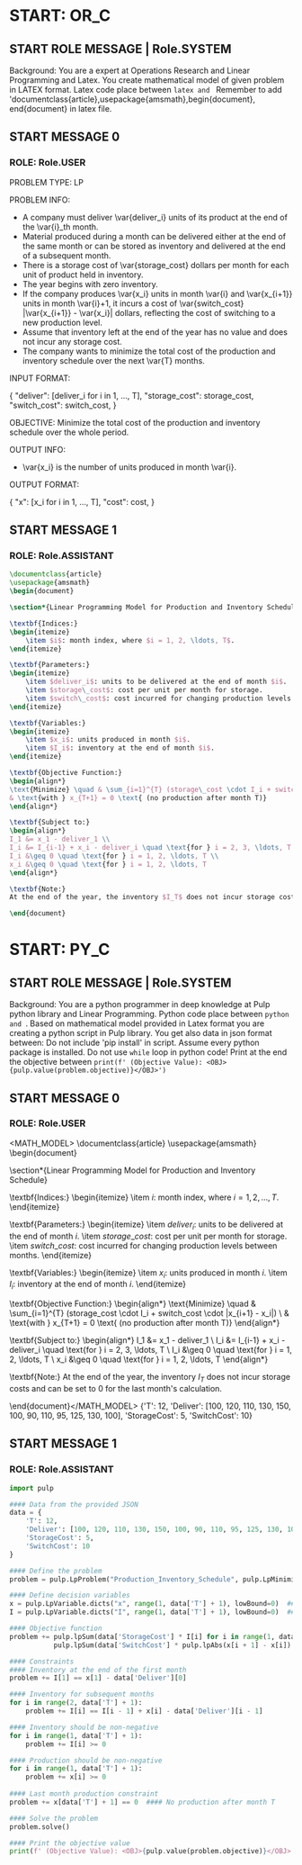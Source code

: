 # START: OR_C 
## START ROLE MESSAGE | Role.SYSTEM 
Background: You are a expert at Operations Research and Linear Programming and Latex. You create mathematical model of given problem in LATEX format. Latex code place between ```latex and ``` Remember to add 'documentclass{article},usepackage{amsmath},begin{document}, end{document} in latex file. 
## START MESSAGE 0 
### ROLE: Role.USER
<DESCRIPTION>
PROBLEM TYPE: LP

PROBLEM INFO: 
- A company must deliver \var{deliver_i} units of its product at the end of the \var{i}_th month.
- Material produced during a month can be delivered either at the end of the same month or can be stored as inventory and delivered at the end of a subsequent month.
- There is a storage cost of \var{storage_cost} dollars per month for each unit of product held in inventory. 
- The year begins with zero inventory. 
- If the company produces \var{x_i} units in month \var{i} and \var{x_{i+1}} units in month \var{i}+1, it incurs a cost of \var{switch_cost} |\var{x_{i+1}} - \var{x_i}|  dollars, reflecting the cost of switching to a new production level. 
- Assume that inventory left at the end of the year has no value and does not incur any storage cost.
- The company wants to minimize the total cost of the production and inventory schedule over the next \var{T} months.

INPUT FORMAT: 

{
    "deliver": [deliver_i for i in 1, ..., T],
    "storage_cost": storage_cost,
    "switch_cost": switch_cost,
}

OBJECTIVE: Minimize the total cost of the production and inventory schedule over the whole period.

OUTPUT INFO:

- \var{x_i} is the number of units produced in month \var{i}.

OUTPUT FORMAT:

{
    "x": [x_i for i in 1, ..., T],
    "cost": cost,
}

</DESCRIPTION>


## START MESSAGE 1 
### ROLE: Role.ASSISTANT
```latex
\documentclass{article}
\usepackage{amsmath}
\begin{document}

\section*{Linear Programming Model for Production and Inventory Schedule}

\textbf{Indices:}
\begin{itemize}
    \item $i$: month index, where $i = 1, 2, \ldots, T$.
\end{itemize}

\textbf{Parameters:}
\begin{itemize}
    \item $deliver_i$: units to be delivered at the end of month $i$.
    \item $storage\_cost$: cost per unit per month for storage.
    \item $switch\_cost$: cost incurred for changing production levels between months.
\end{itemize}

\textbf{Variables:}
\begin{itemize}
    \item $x_i$: units produced in month $i$.
    \item $I_i$: inventory at the end of month $i$.
\end{itemize}

\textbf{Objective Function:}
\begin{align*}
\text{Minimize} \quad & \sum_{i=1}^{T} (storage\_cost \cdot I_i + switch\_cost \cdot |x_{i+1} - x_i|) \\
& \text{with } x_{T+1} = 0 \text{ (no production after month T)}
\end{align*}

\textbf{Subject to:}
\begin{align*}
I_1 &= x_1 - deliver_1 \\
I_i &= I_{i-1} + x_i - deliver_i \quad \text{for } i = 2, 3, \ldots, T \\
I_i &\geq 0 \quad \text{for } i = 1, 2, \ldots, T \\
x_i &\geq 0 \quad \text{for } i = 1, 2, \ldots, T
\end{align*}

\textbf{Note:} 
At the end of the year, the inventory $I_T$ does not incur storage costs and can be set to 0 for the last month's calculation.

\end{document}
```

# START: PY_C 
## START ROLE MESSAGE | Role.SYSTEM 
Background: You are a python programmer in deep knowledge at Pulp python library and Linear Programming. Python code place between ```python and ```. Based on mathematical model provided in Latex format you are creating a python script in Pulp library. You get also data in json format between: <DATA></DATA> Do not include 'pip install' in script. Assume every python package is installed. Do not use `while` loop in python code! Print at the end the objective between <OBJ></OBJ> `print(f' (Objective Value): <OBJ>{pulp.value(problem.objective)}</OBJ>')` 
## START MESSAGE 0 
### ROLE: Role.USER
<MATH_MODEL>
\documentclass{article}
\usepackage{amsmath}
\begin{document}

\section*{Linear Programming Model for Production and Inventory Schedule}

\textbf{Indices:}
\begin{itemize}
    \item $i$: month index, where $i = 1, 2, \ldots, T$.
\end{itemize}

\textbf{Parameters:}
\begin{itemize}
    \item $deliver_i$: units to be delivered at the end of month $i$.
    \item $storage\_cost$: cost per unit per month for storage.
    \item $switch\_cost$: cost incurred for changing production levels between months.
\end{itemize}

\textbf{Variables:}
\begin{itemize}
    \item $x_i$: units produced in month $i$.
    \item $I_i$: inventory at the end of month $i$.
\end{itemize}

\textbf{Objective Function:}
\begin{align*}
\text{Minimize} \quad & \sum_{i=1}^{T} (storage\_cost \cdot I_i + switch\_cost \cdot |x_{i+1} - x_i|) \\
& \text{with } x_{T+1} = 0 \text{ (no production after month T)}
\end{align*}

\textbf{Subject to:}
\begin{align*}
I_1 &= x_1 - deliver_1 \\
I_i &= I_{i-1} + x_i - deliver_i \quad \text{for } i = 2, 3, \ldots, T \\
I_i &\geq 0 \quad \text{for } i = 1, 2, \ldots, T \\
x_i &\geq 0 \quad \text{for } i = 1, 2, \ldots, T
\end{align*}

\textbf{Note:} 
At the end of the year, the inventory $I_T$ does not incur storage costs and can be set to 0 for the last month's calculation.

\end{document}</MATH_MODEL>
<DATA>
{'T': 12, 'Deliver': [100, 120, 110, 130, 150, 100, 90, 110, 95, 125, 130, 100], 'StorageCost': 5, 'SwitchCost': 10}</DATA>


## START MESSAGE 1 
### ROLE: Role.ASSISTANT
```python
import pulp

#### Data from the provided JSON
data = {
    'T': 12,
    'Deliver': [100, 120, 110, 130, 150, 100, 90, 110, 95, 125, 130, 100],
    'StorageCost': 5,
    'SwitchCost': 10
}

#### Define the problem
problem = pulp.LpProblem("Production_Inventory_Schedule", pulp.LpMinimize)

#### Define decision variables
x = pulp.LpVariable.dicts("x", range(1, data['T'] + 1), lowBound=0)  #### units produced
I = pulp.LpVariable.dicts("I", range(1, data['T'] + 1), lowBound=0)  #### inventory

#### Objective function
problem += pulp.lpSum(data['StorageCost'] * I[i] for i in range(1, data['T'] + 1)) + \
           pulp.lpSum(data['SwitchCost'] * pulp.lpAbs(x[i + 1] - x[i]) for i in range(1, data['T']))  #### for switching costs

#### Constraints
#### Inventory at the end of the first month
problem += I[1] == x[1] - data['Deliver'][0]

#### Inventory for subsequent months
for i in range(2, data['T'] + 1):
    problem += I[i] == I[i - 1] + x[i] - data['Deliver'][i - 1]

#### Inventory should be non-negative
for i in range(1, data['T'] + 1):
    problem += I[i] >= 0

#### Production should be non-negative
for i in range(1, data['T'] + 1):
    problem += x[i] >= 0
    
#### Last month production constraint
problem += x[data['T'] + 1] == 0  #### No production after month T

#### Solve the problem
problem.solve()

#### Print the objective value
print(f' (Objective Value): <OBJ>{pulp.value(problem.objective)}</OBJ>')
```

